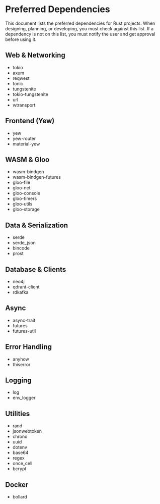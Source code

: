 # Preferred Dependencies

This document lists the preferred dependencies for Rust projects. When designing, planning, or developing, you must check against this list. If a dependency is not on this list, you must notify the user and get approval before using it.

## Web & Networking
- tokio
- axum
- reqwest
- tonic
- tungstenite
- tokio-tungstenite
- url
- wtransport

## Frontend (Yew)
- yew
- yew-router
- material-yew

## WASM & Gloo
- wasm-bindgen
- wasm-bindgen-futures
- gloo-file
- gloo-net
- gloo-console
- gloo-timers
- gloo-utils
- gloo-storage

## Data & Serialization
- serde
- serde_json
- bincode
- prost

## Database & Clients
- neo4j
- qdrant-client
- rdkafka

## Async
- async-trait
- futures
- futures-util

## Error Handling
- anyhow
- thiserror

## Logging
- log
- env_logger

## Utilities
- rand
- jsonwebtoken
- chrono
- uuid
- dotenv
- base64
- regex
- once_cell
- bcrypt

## Docker
- bollard